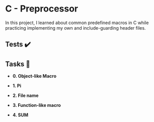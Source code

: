 # C - Preprocessor

In this project, I learned about common predefined macros in C while
practicing implementing my own and include-guarding header files.

## Tests :heavy_check_mark:

## Tasks :page_with_curl:

* **0. Object-like Macro**

* **1. Pi**

* **2. File name**

* **3. Function-like macro**

* **4. SUM**
